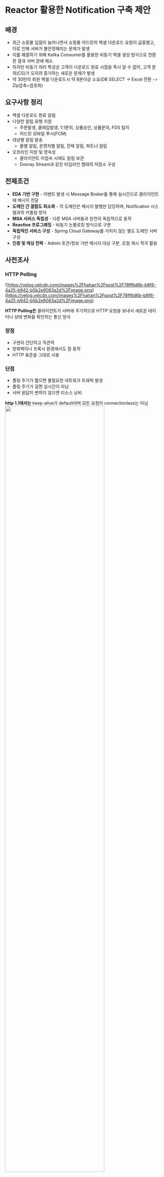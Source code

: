 # Reactor 활용한 Notification 구축 제안

## 배경

- 최근 쇼핑몰 입점이 늘어나면서 쇼핑몰 어드민의 엑셀 다운로드 요청이 급증했고, 이로 인해 서버가 불안정해지는 문제가 발생
- 이를 해결하기 위해 Kafka Consumer를 활용한 비동기 엑셀 생성 방식으로 전환한 결과 서버 장애 해소
- 하지만 비동기 처리 특성상 고객이 다운로드 완료 시점을 즉시 알 수 없어, 고객 문의(CS)가 오히려 증가하는 새로운 문제가 발생
- 약 30만의 회원 엑셀 다운로드시 약 8분이상 소요(DB SELECT -> Excel 전환 -> Zip압축+암호화)

## 요구사항 정리

- 엑셀 다운로드 완료 알림
- 다양한 알림 유형 지원
  - 주문발생, 클레임발생, 1:1문의, 상품승인, 상품문의, FDS 탐지
  - 어드민 모바일 푸시(FCM)
- 대상별 알림 발송
  - 몰별 알림, 운영자별 알림, 전체 알림, 파트너 알림
- 오프라인 지원 및 영속성
  - 클라이언트 미접속 시에도 알림 보관
  - Dooray Stream과 같은 타임라인 형태의 저장소 구성

## 전제조건

- **EDA 기반 구현** - 이벤트 발생 시 Message Broker를 통해 실시간으로 클라이언트에 메시지 전달
- **도메인 간 결합도 최소화** - 각 도메인은 메시지 발행만 담당하며, Notification 시스템과의 커플링 방지
- **MSA 서비스 독립성** - 다른 MSA 서버들과 완전히 독립적으로 동작
- **Reactive 프로그래밍** - 비동기 논블로킹 방식으로 구현
- **독립적인 서비스 구성** - Spring Cloud Gateway를 거치지 않는 별도 도메인 서버 구성
- **인증 및 캐싱 전략** - Admin 토큰/정보 기반 메시지 대상 구분, 로컬 캐시 적극 활용

## 사전조사

### HTTP Polling

![https://velog.velcdn.com/images%2Fhahan%2Fpost%2F78ff6d6b-b8f6-4a25-b942-b5b2e9063a2d%2Fimage.png](https://velog.velcdn.com/images%2Fhahan%2Fpost%2F78ff6d6b-b8f6-4a25-b942-b5b2e9063a2d%2Fimage.png)

**HTTP Polling은** 클라이언트가 서버에 주기적으로 HTTP 요청을 보내서 새로운 데이터나 상태 변화를 확인하는 통신 방식

### 장점

- 구현이 간단하고 직관적
- 방화벽이나 프록시 환경에서도 잘 동작
- HTTP 표준을 그대로 사용

### 단점

- 폴링 주기가 짧으면 불필요한 네트워크 트래픽 발생
- 폴링 주기가 길면 실시간이 아님
- 서버 응답이 변하지 않으면 리소스 낭비

**http 1.1에서는** keep-alive가 default이며 모든 요청이 connectionless는 아님
<img src="https://media.vlpt.us/images/yvvyoon/post/5fe0bb75-4085-40c7-a9df-b401267a0484/image.png" width="80%"/>

## Long Polling

<img src="https://miro.medium.com/max/1400/0*Jij7E34MBWAq28KJ" width="80%" alt="long polling"/>

polling과 통신방법은 같으며 요청을 받은 서버는 메세지를 전달할수 있을 때까지(timeout될때까지) 무한정 커넥션을 종료하지 않고 메세지를 전달할수 있을때 응답을 준다.

### 장점

- 항상 연결이 되어있어서 polling보다는 리소스 절약
- 거의 실시간에 가깝다
- HTTP 표준을 그대로 사용

### 단점

- 데이터가 수시로 바뀔경우 polling보다 많은 리소스 낭비
- 호출 주기가 없기 때문에 응답이 오면 다시 서버로 요청

## Server-Sent Events (SSE)

<img src="https://miro.medium.com/max/1400/1*zG7Jyeq02JRAN6Wz6gs15g.png" width="80%"  alt="SSE"/>

- 클라이언트는 메세지를 구독하고 서버는 이벤트 발생시 클라이언트로 푸시한다. (서버 -> 클라 단방향)
- response header의 content-type: text/event-stream이 추가되어야 하며 response body의 format은 아래와 같다.

### response payload

```
# multiline data
data: first line\n
data: second line\n\n
```

```
# JSON Data
data: {\n
data: "msg": "hello world",\n
data: "id": 12345\n
data: }\n\n
```

JSON 젹렬화가 복잡해 보이지만 Spring의 Content Negotiation Strategies을 믿어보자.

### 장점

- 통신 리소스 절약
- 전통적인 HTTP를 이용하며 구현 심플

### 단점

- XHLHttpRequest가 아닌 EventSource web api로 구현
- 단방향 통신

https://developer.mozilla.org/ko/docs/Web/API/EventSource/EventSource

## Websocket

<img src="https://kouzie.github.io/assets/springboot/springboot_websocket3.png" width="80%"  alt="WS"/>

- 2011년 표준화되었으며 양방향 통신
- http://가 아닌 ws://프로토콜을 사용하며 80(ws://), 443(wss://)포트 사용
- handshake는 위와 동일하게 http통신으로 이루어지며 handshake수립후에는 ws로 양방향 통신한다

### 장점

- 웹표준이며 SSE보다 브라우저 호환성이 더 좋다.
- 양방향이다.

### 단점

- 서버와 클라이언트 모두 receive와 send를 구현해야 하며 전통적인 웹개발 방식으로는 구현이 어렵다.

https://developer.mozilla.org/ko/docs/Web/API/WebSocket

## 구현

repo : https://github.com/chk386/notifications

### 기술스택

- language : kotlin
- reactor, coroutine, reactive kafka, webflux functional endpoint
- message broker : kafka
- framework : springboot 2.4.4
- client : ES6, vanillaJS, EventSource, Websocket
- container : docker-compose (zookeeper, kafka, kafka-ui)
- build tool : gradle kotlin DSL
- dockerizing : spring boot maven plugin (bootBuildImage)
- nhn public cloud : http://133.186.247.62:8080/sse.html

## 핵심 키워드 : hot

### cold publisher

Mono/Flux는 subscribe하지 않으면 아무일도 일어나지 않는다. 대부분 webflux에서 subscribe를 대신 처리하고 있다.

### hot publisher

subscribe 하기전 데이터를 생성할 수 있고 N개의 subscriber가 존재할수 있다. Notification 서버가 최초 기동할때 hot publisher를 메모리에 올려두고 SSE, Websocket
요청시 hot publisher를 구독하여 서버 이벤트를 클라이언트로 푸시할수 있다.

### Sinks

reactor 3.4.0 이전에는 FluxProcessor, MonoProcessor, UnicastProcessor등을 이용하였으나 deprecated

```
The Sinks categories are:
1. many().multicast(): a sink that will transmit only newly pushed data to its subscribers, honoring their backpressure (newly pushed as in "after the subscriber’s subscription").
2. many().unicast(): same as above, with the twist that data pushed before the first subscriber registers is buffered.
3. many().replay(): a sink that will replay a specified history size of pushed data to new subscribers then continue pushing new data live.
4. one(): a sink that will play a single element to its subscribers
5. empty(): a sink that will play a terminal signal only to its subscribers (error or complete), but can still be viewed as a Mono<T> (notice the generic type <T>).
```

<a href="https://projectreactor.io/docs/core/release/reference/#processors">Processors and Sinks</a>

### Sinks.Many< T >.multicast().onBackpressureBuffer()

<img src="https://projectreactor.io/docs/core/release/api/reactor/core/publisher/doc-files/marbles/sinkWarmup.svg" width="80%"  alt="multicast"/>

[Sinks.many().multicast().onBackpressureBuffer()](https://projectreactor.io/docs/core/release/api/reactor/core/publisher/Sinks.MulticastSpec.html)

### 시스템 구성

![구성도](https://raw.githubusercontent.com/chk386/notifications/master/assets/diagram.png)

## 코드 설명

### local

1. git clone https://github.com/chk386/notifications
2. docker-compose up
   1. localhost:8081 : kafka UI
   2. localhost:9092 : broker
   3. localhost:2181 : zookeeper
3. gradle boot run (또는 idea에서 NotificationsApplication.kt 실행

### nhn cloud

1. dockerizing

```shell
gradle bootBuildImage --imageName=shopby-notification
docker login # docker hub 계정입력
docker tag shopby-notification ${본인의 dockerhub ID}/notification
docker image push ${본인의 dockerhub ID}/notification
```

2. docker

```shell
# 인스턴스에 ssh 서버접속 후 실행
docker-compose -f docker-compose-nhncloud.yml up
docker run -d -e "SPRING_PROFILES_ACTIVE=cloud" -p 8080:8080 chk386/notification

# 카프카 토픽 & 메세지 생성시
docker exec -it kafka /bin/bsh

# 토픽생성
/bin/kafka-topics --create --topic BACKOFFICE-NOTIFICATIONS --bootstrap-server localhost:9092
# 토픽정보
/bin/kafka-topics --describe --topic BACKOFFICE-NOTIFICATIONS --bootstrap-server localhost:9092
# procude
/bin/kafka-console-producer --topic BACKOFFICE-NOTIFICATIONS --bootstrap-server localhost:9092
# consumer
/bin/kafka-console-consumer --topic BACKOFFICE-NOTIFICATIONS --bootstrap-server localhost:9092
# 토픽 삭제
/bin/kafka-topics --delete --topic BACKOFFICE-NOTIFICATIONS --bootstrap-server localhost:9092
```

3. 데모 페이지
   1. http://localhost:8080/sse.html
   2. http://localhost:8080/websocket.html

## 생각해봐야 할 것들

- 유실을 허용한다면 redis pub/sub도 괜찮은 방법인듯 하다
- 현재 백오피스 고객이 2000을 넘지 않기에 Notification서버 1대로 운영이 충분히 가능
- 만약 동접이 더 많아지면 웹소켓 서버를 여러대 두어 라우팅 전략 짜야함
- reactive 드라이버를 지원하는 mongoDB의 change stream기능도 고려해볼 필요가 있다. 실시간성과 영속성을 모두
  만족 [링크](https://docs.mongodb.com/manual/changeStreams)
- 앱 서드 파티 개발사에 notification api 개방

### 참고자료

- What is Http : https://www.concurrency.com/blog/june-2019/why-http-is-not-suitable-for-iot-applications
- Keep-Alive : https://velog.io/@yvvyoon/keep-alive
- Long Polling : https://medium.com/ably-realtime/websockets-vs-long-polling-55bdf09a7268
- Server Sent Events: https://systemdesignbasic.wordpress.com/2020/02/01/12-long-polling-vs-websockets-vs-server-sent-events/
- Send JSON Data : https://hamait.tistory.com/792
- Websocket : https://kouzie.github.io/spring/Spring-Boot-%EC%8A%A4%ED%94%84%EB%A7%81-%EB%B6%80%ED%8A%B8-WebSocket/#websocket-client
